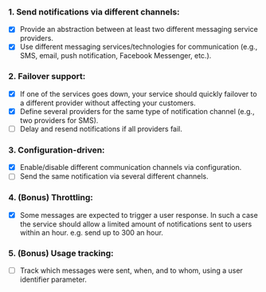 ### 1. Send notifications via different channels:
- [x] Provide an abstraction between at least two different messaging service providers. 
- [x] Use different messaging services/technologies for communication (e.g., SMS, email, push notification, Facebook Messenger, etc.).

### 2. Failover support:
- [x] If one of the services goes down, your service should quickly failover to a different provider without affecting your customers.
- [x] Define several providers for the same type of notification channel (e.g., two providers for SMS).
- [ ] Delay and resend notifications if all providers fail.

### 3. Configuration-driven:
- [x] Enable/disable different communication channels via configuration.
- [ ] Send the same notification via several different channels.

### 4. (Bonus) Throttling:
- [x] Some messages are expected to trigger a user response. In such a case the service should allow a limited amount of notifications sent to users within an hour. e.g. send up to 300 an hour.

### 5. (Bonus) Usage tracking:
- [ ] Track which messages were sent, when, and to whom, using a user identifier parameter.